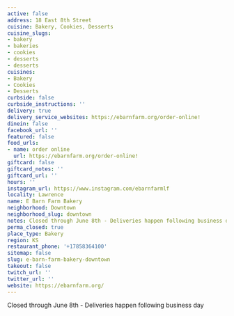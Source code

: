 ```yaml
---
active: false
address: 18 East 8th Street
cuisine: Bakery, Cookies, Desserts
cuisine_slugs:
- bakery
- bakeries
- cookies
- desserts
- desserts
cuisines:
- Bakery
- Cookies
- Desserts
curbside: false
curbside_instructions: ''
delivery: true
delivery_service_websites: https://ebarnfarm.org/order-online!
dinein: false
facebook_url: ''
featured: false
food_urls:
- name: order online
  url: https://ebarnfarm.org/order-online!
giftcard: false
giftcard_notes: ''
giftcard_url: ''
hours: ''
instagram_url: https://www.instagram.com/ebarnfarmlf
locality: Lawrence
name: E Barn Farm Bakery
neighborhood: Downtown
neighborhood_slug: downtown
notes: Closed through June 8th - Deliveries happen following business day
perma_closed: true
place_type: Bakery
region: KS
restaurant_phone: '+17858364100'
sitemap: false
slug: e-barn-farm-bakery-downtown
takeout: false
twitch_url: ''
twitter_url: ''
website: https://ebarnfarm.org/
---
```


Closed through June 8th - Deliveries happen following business day